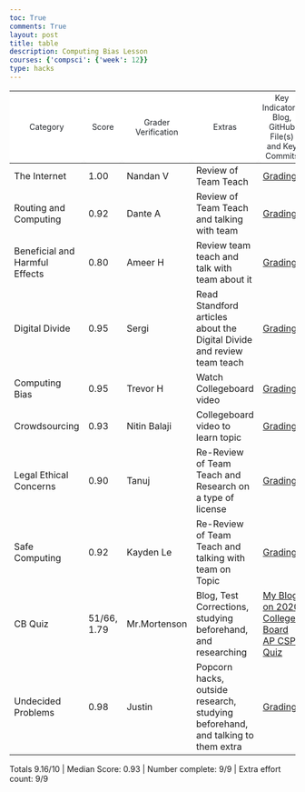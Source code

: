 ```yaml
---
toc: True
comments: True
layout: post
title: table
description: Computing Bias Lesson
courses: {'compsci': {'week': 12}}
type: hacks
---
```


<!-- 
<!DOCTYPE html> -->
<html lang="en">

<head>
  <meta charset="UTF-8">
  <meta name="viewport" content="width=device-width, initial-scale=1.0">
  <style>
    table {
      border-collapse: collapse;
      width: 100%;
    }

    th, td {
      border: 1px solid rgb(216, 222, 228);
      padding: 8px;
      text-align: left;
    }

    th {
      background-color: rgb(255, 255, 255);
      border-radius: 6px;
      box-shadow: rgba(31, 35, 40, 0.04) 0px 1px 0px;
      color: rgb(31, 35, 40);
      font-family: -apple-system, BlinkMacSystemFont, "Segoe UI", "Noto Sans", Helvetica, Arial, sans-serif, "Apple Color Emoji", "Segoe UI Emoji";
      font-size: 14px;
      font-weight: 400;
    }
  </style>
</head>

<body>
  <table>
    <thead>
      <tr>
        <th>Category</th>
        <th>Score</th>
        <th>Grader Verification</th>
        <th>Extras</th>
        <th>Key Indicators: Blog, GitHub File(s) and Key Commits</th>
      </tr>
    </thead>
    <tbody>
      <tr>
        <td>The Internet</td>
        <td>1.00</td>
        <td>Nandan V</td>
        <td>Review of Team Teach</td>
        <td><a href="https://docs.google.com/spreadsheets/d/1cOS-NtT3n0ByMzZ4gDVq7noPAi_Ns8V3TXYL_LyBSHA/edit#gid=0">Grading</a></td>
      </tr>
      <tr>
        <td>Routing and Computing</td>
        <td>0.92</td>
        <td>Dante A</td>
        <td>Review of Team Teach and talking with team</td>
        <td><a href="https://docs.google.com/spreadsheets/d/1w1HdQbREEFXRRXcb8iQLtnxLGw6CPsvTukj0R1qgwqI/edit#gid=1307151123">Grading</a></td>
      </tr>
      <tr>
        <td>Beneficial and Harmful Effects</td>
        <td>0.80</td>
        <td>Ameer H</td>
        <td>Review team teach and talk with team about it</td>
        <td><a href="https://docs.google.com/spreadsheets/d/1vZY3BQdEJpcXKdx88Xx-8H-IfxTm6BiB2v_k1QyVElc/edit?usp=sharing">Grading</a></td>
      </tr>
      <tr>
        <td>Digital Divide</td>
        <td>0.95</td>
        <td>Sergi</td>
        <td>Read Standford articles about the Digital Divide and review team teach</td>
        <td><a href="https://docs.google.com/spreadsheets/d/1cOS-NtT3n0ByMzZ4gDVq7noPAi_Ns8V3TXYL_LyBSHA/edit#gid=0">Grading</a></td>
      </tr>
      <tr>
        <td>Computing Bias</td>
        <td>0.95</td>
        <td>Trevor H</td>
        <td>Watch Collegeboard video</td>
        <td><a href="https://docs.google.com/spreadsheets/d/1cOS-NtT3n0ByMzZ4gDVq7noPAi_Ns8V3TXYL_LyBSHA/edit#gid=0">Grading</a></td>
      </tr>
      <tr>
        <td>Crowdsourcing</td>
        <td>0.93</td>
        <td>Nitin Balaji</td>
        <td>Collegeboard video to learn topic</td>
        <td><a href="https://docs.google.com/spreadsheets/d/1cOS-NtT3n0ByMzZ4gDVq7noPAi_Ns8V3TXYL_LyBSHA/edit#gid=0">Grading</a></td>
      </tr>
      <tr>
        <td>Legal Ethical Concerns</td>
        <td>0.90</td>
        <td>Tanuj</td>
        <td>Re-Review of Team Teach and Research on a type of license</td>
        <td><a href="https://docs.google.com/spreadsheets/d/1sBJVN707ELwdz1nSJJrIqHYZn5qWTsVQzvzPKABXFNM/edit?usp=sharing">Grading</a></td>
      </tr>
      <tr>
        <td>Safe Computing</td>
        <td>0.92</td>
        <td>Kayden Le</td>
        <td>Re-Review of Team Teach and talking with team on Topic</td>
        <td><a href="https://docs.google.com/spreadsheets/d/1cOS-NtT3n0ByMzZ4gDVq7noPAi_Ns8V3TXYL_LyBSHA/edit#gid=0">Grading</a></td>
      </tr>
      <tr>
        <td>CB Quiz</td>
        <td>51/66, 1.79</td>
        <td>Mr.Mortenson</td>
        <td>Blog, Test Corrections, studying beforehand, and researching</td>
        <td><a href="https://ishancornick.github.io/new_student//2023/12/21/review-ticket-corrections.html">My Blog on 2020 College Board AP CSP Quiz</a></td>
      </tr>
       <tr>
        <td>Undecided Problems</td>
        <td>0.98</td>
        <td>Justin</td>
        <td>Popcorn hacks, outside research, studying beforehand, and talking to them extra</td>
        <td><a href="https://docs.google.com/spreadsheets/d/1hlVr5oF16rMlbf2fr_R6t_CIx7VOq0qtrBr_-4YbjE4/edit#gid=1098710195">Grading</a></td>
      </tr>
    </tbody>
  </table>
  <p>Totals 9.16/10 | Median Score: 0.93 | Number complete: 9/9 | Extra effort count: 9/9 </p>
</body>

</html>
